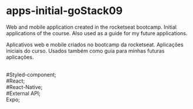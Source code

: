 # apps-initial-goStack09
 Web and mobile application created in the rocketseat bootcamp. Initial applications of the course.
 Also used as a guide for my future applications.
 


Aplicativos web e mobile criados no bootcamp da rocketseat. Aplicações iniciais do curso.
Usados também como guia para minhas futuras aplicações.

<br/>
#Styled-component;<br/>
#React;<br/>
#React-Native;<br/>
#External API;<br/>
Expo;<br/>
